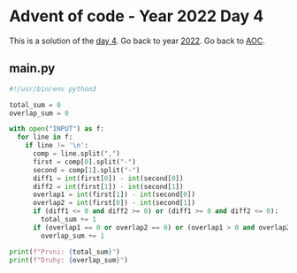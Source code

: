 # Advent of code - Year 2022 Day 4

This is a solution of the [day 4](https://adventofcode.com/2022/day/4). Go back to year [2022](2022.md). Go back to [AOC](../adventofcode.md).

## main.py

```py
#!/usr/bin/env python3

total_sum = 0
overlap_sum = 0

with open("INPUT") as f:
  for line in f:
    if line != '\n':
      comp = line.split(",")
      first = comp[0].split("-")
      second = comp[1].split("-")
      diff1 = int(first[0]) - int(second[0])
      diff2 = int(first[1]) - int(second[1])
      overlap1 = int(first[1]) - int(second[0])
      overlap2 = int(first[0]) - int(second[1])
      if (diff1 <= 0 and diff2 >= 0) or (diff1 >= 0 and diff2 <= 0):
        total_sum += 1
      if (overlap1 == 0 or overlap2 == 0) or (overlap1 > 0 and overlap2 < 0) or (overlap1 < 0 and overlap2 > 0):
        overlap_sum += 1

print(f"Prvni: {total_sum}")
print(f"Druhy: {overlap_sum}")
```

